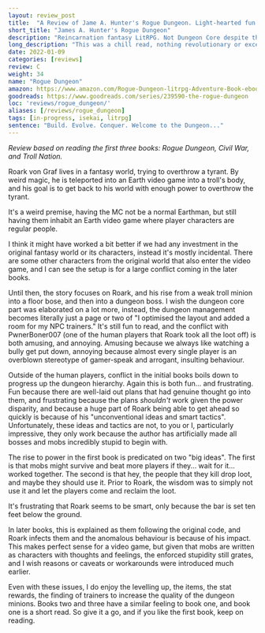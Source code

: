 ```yaml
---
layout: review_post
title:  "A Review of Jame A. Hunter's Rogue Dungeon. Light-hearted fun."
short_title: "James A. Hunter's Rogue Dungeon"
description: "Reincarnation fantasy LitRPG. Not Dungeon Core despite the name, but a fun dungeon-based settings."
long_description: "This was a chill read, nothing revolutionary or exceptional, but no massive issues either."
date: 2022-01-09
categories: [reviews]
review: C
weight: 34
name: "Rogue Dungeon"
amazon: https://www.amazon.com/Rogue-Dungeon-litrpg-Adventure-Book-ebook/dp/B07FKYZFYD
goodreads: https://www.goodreads.com/series/239590-the-rogue-dungeon
loc: 'reviews/rogue_dungeon/'
aliases: [/reviews/rogue_dungeon]
tags: [in-progress, isekai, litrpg]
sentence: "Build. Evolve. Conquer. Welcome to the Dungeon..."
---
```


*Review based on reading the first three books: Rogue Dungeon, Civil War, and Troll Nation.*

Roark von Graf lives in a fantasy world, trying to overthrow a tyrant. By weird magic, he is teleported into an Earth video game into a troll's body, and his goal is to get back to his world with enough power to overthrow the tyrant.

It's a weird premise, having the MC not be a normal Earthman, but still having them inhabit an Earth video game where player characters are regular people. 


I think it might have worked a bit better if we had any investment in the original fantasy world or its characters, instead it's mostly incidental. There are some other characters from the original world that also enter the video game, and I can see the setup is for a large conflict coming in the later books. 

Until then, the story focuses on Roark, and his rise from a weak troll minion into a floor bose, and then into a dungeon boss. I wish the dungeon core part was elaborated on a lot more, instead, the dungeon management becomes literally just a page or two of "I optimised the layout and added a room for my NPC trainers." It's still fun to read, and the conflict with PwnerBoner007 (one of the human players that Roark took all the loot off) is both amusing, and annoying. Amusing because we always like watching a bully get put down, annoying because almost every single player is an overblown stereotype of gamer-speak and arrogant, insulting behaviour.

Outside of the human players, conflict in the initial books boils down to progress up the dungeon hierarchy. Again this is both fun... and frustrating. Fun because there are well-laid out plans that had genuine thought go into them, and frustrating because the plans *shouldn't* work given the power disparity, and because a huge part of Roark being able to get ahead so quickly is because of his "unconventional ideas and smart tactics". Unfortunately, these ideas and tactics are not, to you or I, particularly impressive, they only work because the author has artificially made all bosses and mobs incredibly stupid to begin with. 

The rise to power in the first book is predicated on two "big ideas". The first is that mobs might survive and beat more players if they... wait for it... worked together. The second is that hey, the people that they kill drop loot, and maybe they should use it. Prior to Roark, the wisdom was to simply not use it and let the players come and reclaim the loot.

It's frustrating that Roark seems to be smart, only because the bar is set ten feet below the ground.

In later books, this is explained as them following the original code, and Roark infects them and the anomalous behaviour is because of his impact. This makes perfect sense for a video game, but given that mobs are written as characters with thoughts and feelings, the enforced stupidity still grates, and I wish reasons or caveats or workarounds were introduced much earlier.

Even with these issues, I do enjoy the levelling up, the items, the stat rewards, the finding of trainers to increase the quality of the dungeon minions. Books two and three have a similar feeling to book one, and book one is a short read. So give it a go, and if you like the first book, keep on reading.